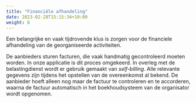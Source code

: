 ```yaml
---
title: "Financiële afhandeling"
date: 2023-02-28T15:15:34+10:00
weight: 8
---
```


Een belangrijke en vaak tijdrovende klus is zorgen voor de financiele afhandeling van de georganiseerde activiteiten. 

De aanbieders sturen facturen, die vaak handmatig gecontroleerd moeten worden. In onze applicatie is dit proces omgekeerd. In overleg met de belastingdienst wordt er gebruik gemaakt van _self-billing_. Alle relevante gegevens zijn tijdens het opstellen van de overeenkomst al bekend. De aanbieder hoeft alleen nog maar de factuur te controleren en te accorderen, waarna de factuur automatisch in het boekhoudsysteem van de organisator wordt opgenomen.
